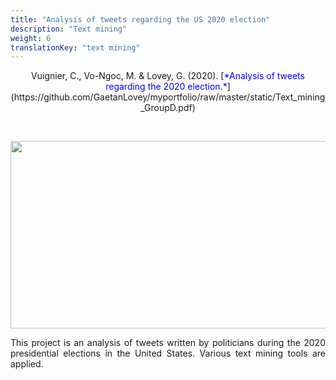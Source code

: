 ```yaml
---
title: "Analysis of tweets regarding the US 2020 election"
description: "Text mining"
weight: 6
translationKey: "text mining"
---
```



<center> Vuignier, C., Vo-Ngoc, M. & Lovey, G. (2020). [<span style="color:blue">*Analysis of tweets regarding the 2020 election.*</span>](https://github.com/GaetanLovey/myportfolio/raw/master/static/Text_mining_GroupD.pdf)</p></center> 
<p>&nbsp; </p>


<p align="center">
  <img src="/tweets.png" width="700" height="300"/>
</p>


<p style="text-align:justify;">This project is an analysis of tweets written by politicians during the 2020 presidential elections in the United States. Various text mining tools are applied. </p>  
